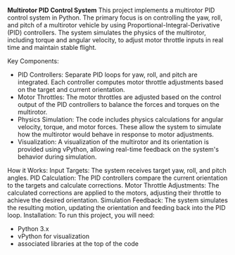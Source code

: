 **Multirotor PID Control System**
This project implements a multirotor PID control system in Python. The primary focus is on controlling the yaw, roll, and pitch of a multirotor vehicle by using Proportional-Integral-Derivative (PID) controllers. The system simulates the physics of the multirotor, including torque and angular velocity, to adjust motor throttle inputs in real time and maintain stable flight.

Key Components:
- PID Controllers: Separate PID loops for yaw, roll, and pitch are integrated. Each controller computes motor throttle adjustments based on the target and current orientation.
- Motor Throttles: The motor throttles are adjusted based on the control output of the PID controllers to balance the forces and torques on the multirotor.
- Physics Simulation: The code includes physics calculations for angular velocity, torque, and motor forces. These allow the system to simulate how the multirotor would behave in response to motor adjustments.
- Visualization: A visualization of the multirotor and its orientation is provided using vPython, allowing real-time feedback on the system's behavior during simulation.

How it Works:
Input Targets: The system receives target yaw, roll, and pitch angles.
PID Calculation: The PID controllers compare the current orientation to the targets and calculate corrections.
Motor Throttle Adjustments: The calculated corrections are applied to the motors, adjusting their throttle to achieve the desired orientation.
Simulation Feedback: The system simulates the resulting motion, updating the orientation and feeding back into the PID loop.
Installation:
To run this project, you will need:
- Python 3.x
- vPython for visualization
- associated libraries at the top of the code
